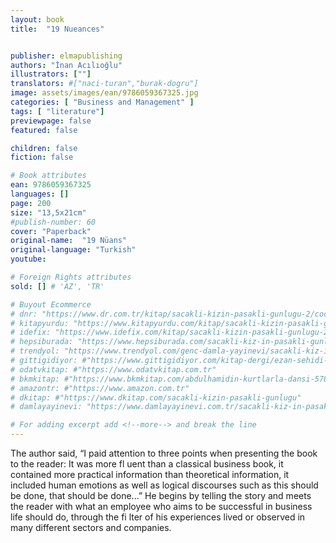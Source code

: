 ```yaml
---
layout: book
title:  "19 Nueances"


publisher: elmapublishing
authors: "İnan Acılıoğlu"
illustrators: [""]
translators: #["naci-turan","burak-dogru"]
image: assets/images/ean/9786059367325.jpg
categories: [ "Business and Management" ]
tags: [ "literature"]
previewpage: false
featured: false

children: false
fiction: false

# Book attributes
ean: 9786059367325
languages: []
page: 200
size: "13,5x21cm"
#publish-number: 60
cover: "Paperback"
original-name:  "19 Nüans"
original-language: "Turkish"
youtube:

# Foreign Rights attributes
sold: [] # 'AZ', 'TR'

# Buyout Ecommerce
# dnr: "https://www.dr.com.tr/kitap/sacakli-kizin-pasakli-gunlugu-2/cocuk-ve-genclik/genclik-10-yas/roman-oyku/urunno=0001893059001"
# kitapyurdu: "https://www.kitapyurdu.com/kitap/sacakli-kizin-pasakli-gunlugu-2-/560122.html&filter_name=Sa%C3%A7akl%C4%B1+K%C4%B1z%27%C4%B1n+Pasakl%C4%B1+G%C3%BCnl%C3%BC%C4%9F%C3%BC+2"
# idefix: "https://www.idefix.com/kitap/sacakli-kizin-pasakli-gunlugu-2/cocuk-ve-genclik/genclik-10-yas/roman-oyku/urunno=0001893059001"
# hepsiburada: "https://www.hepsiburada.com/sacakli-kiz-in-pasakli-gunlugu-2-damla-yayinevi-p-HBV000012ER86"
# trendyol: "https://www.trendyol.com/genc-damla-yayinevi/sacakli-kiz-in-pasakli-gunlugu-2-p-54825777"
# gittigidiyor: #"https://www.gittigidiyor.com/kitap-dergi/ezan-sehidi-adnan-menderes_pdp_732728793"
# odatvkitap: #"https://www.odatvkitap.com.tr"
# bkmkitap: #"https://www.bkmkitap.com/abdulhamidin-kurtlarla-dansi-578226"
# amazontr: #"https://www.amazon.com.tr"
# dkitap: #"https://www.dkitap.com/sacakli-kizin-pasakli-gunlugu"
# damlayayinevi: "https://www.damlayayinevi.com.tr/sacakli-kiz-in-pasakli-gunlugu-2-bu-iste-bi-terslik-var"

# For adding excerpt add <!--more--> and break the line
---
```

The author said, “I paid attention to three points
when presenting the book to the reader: It was
more fl uent than a classical business book, it contained more practical information than theoretical
information, it included human emotions as well
as logical discourses such as this should be done,
that should be done...” He begins by telling the
story and meets the reader with what an employee
who aims to be successful in business life should
do, through the fi lter of his experiences lived or
observed in many different sectors and companies.
<!--more--> 

